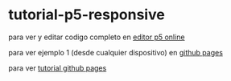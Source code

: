 # tutorial-p5-responsive

para ver y editar codigo completo en [editor p5 online](https://editor.p5js.org/martin_julio/sketches/1dDJhk4Qm)


para ver ejemplo 1 (desde cualquier dispositivo) en [github pages](mj-una.github.io/tutorial-p5-responsive)


para ver [tutorial github pages](https://github.com/mj-una/tutorial-p5-responsive/blob/main/github.md)

